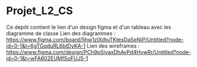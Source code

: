 # Projet_L2_CS
Ce depôt contient le lien d'un design figma et d'un tableau avec les diagramme de classe 
Lien des diagrammes : https://www.figma.com/board/5hw1zlXdtuTKtesDaSeNjP/Untitled?node-id=0-1&t=6gTGqduRL6btDyKA-1
Lien des wireframes : https://www.figma.com/design/PCh9pSiyaxDhAyPd4HvwRr/Untitled?node-id=0-1&t=wFA602EUMfSoFUJ5-1
